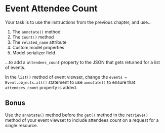 # Event Attendee Count

Your task is to use the instructions from the previous chapter, and use...

1. The `annotate()` method
1. The `Count()` method
1. The `related_name` attribute
1. Custom model properties
1. Model serializer field

...to add a `attendees_count` property to the JSON that gets returned for a list of events.

In the `list()` method of event viewset, change the `events = Event.objects.all()` statement to use `annotate()` to ensure that `attendees_count` property is added.

## Bonus

Use the `annotate()` method before the `get()` method in the `retrieve()` method of your event viewset to include attendees count on a request for a single resource.
